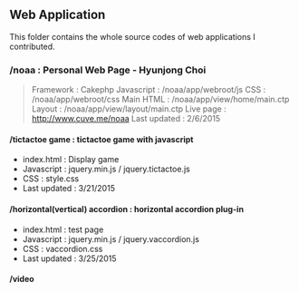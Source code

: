 ## Web Application
This folder contains the whole source codes of web applications I contributed.

### /noaa : Personal Web Page - Hyunjong Choi

> Framework : Cakephp
> Javascript : /noaa/app/webroot/js
> CSS : /noaa/app/webroot/css
> Main HTML : /noaa/app/view/home/main.ctp
> Layout : /noaa/app/view/layout/main.ctp
> Live page : http://www.cuve.me/noaa
> Last updated : 2/6/2015



<h4>/tictactoe game : tictactoe game with javascript</h4>
<ul>
  <li>index.html : Display game</li>
  <li>Javascript : jquery.min.js / jquery.tictactoe.js</li>
  <li>CSS : style.css</li>
  <li>Last updated : 3/21/2015</li>
</ul>

<h4>/horizontal(vertical) accordion : horizontal accordion plug-in</h4>
<ul>
  <li>index.html : test page</li>
  <li>Javascript : jquery.min.js / jquery.vaccordion.js</li>
  <li>CSS : vaccordion.css</li>
  <li>Last updated : 3/25/2015</li>
</ul>

<h4>/video </h4>

